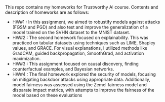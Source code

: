 This repo contains my homeworks for Trustworthy AI course. Contents and description of homeworks are as follows:
- HW#1 : In this assignment, we aimed to robustify models against attacks (FGSM and PGD) and also test and improve the generalization of a model trained on the SVHN dataset to the MNIST dataset.
- HW#2 :  The second homework focused on explainability. This was practiced on tabular datasets using techniques such as LIME, Shapley values, and GRACE.
   For visual explanations, I utilized methods like GradCAM, guided backpropagation, SmoothGrad, and activation maximization.
- HW#3 : This assignment focused on causal discovery, finding counterfactual examples, and Bayesian networks. 
- HW#4 : The final homework explored the security of models, focusing on mitigating backdoor attacks using appropriate data.
   Additionally, model fairness was assessed using the Zemel fairness model and disparate impact metrics, with attempts to improve the fairness of the model based on these evaluations
